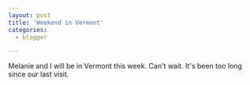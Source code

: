 ```yaml
---
layout: post
title: 'Weekend in Vermont'
categories:
  - blogger

---
```


Melanie and I will be in Vermont this week.  Can't wait.  It's been too long since our last visit.
<br />
